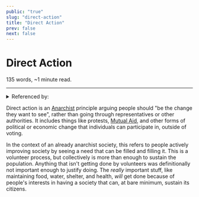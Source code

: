 ```yaml
---
public: "true"
slug: "direct-action"
title: "Direct Action"
prev: false
next: false
---
```

<script setup>
import { data } from '../../git.data.ts';
import { useData } from 'vitepress';
const pageData = useData();
</script>
<h1 class="p-name">Direct Action</h1>
<p>135 words, ~1 minute read. <span v-html="data[`site/${pageData.page.value.relativePath}`]" /></p>
<hr/>

<details><summary>Referenced by:</summary><a href="/garden/consumer-boycotts/index.md">Consumer Boycotts</a><a href="/garden/mutual-aid/index.md">Mutual Aid</a></details>

Direct action is an [Anarchist](/garden/anarchism/index.md) principle arguing people should "be the change they want to see", rather than going through representatives or other authorities. It includes things like protests, [Mutual Aid](/garden/mutual-aid/index.md), and other forms of political or economic change that individuals can participate in, outside of voting.

In the context of an already anarchist society, this refers to people actively improving society by seeing a need that can be filled and filling it. This is a volunteer process, but collectively is more than enough to sustain the population. Anything that isn't getting done by volunteers was definitionally not important enough to justify doing. The _really_ important stuff, like maintaining food, water, shelter, and health, _will_ get done because of people's interests in having a society that can, at bare minimum, sustain its citizens.